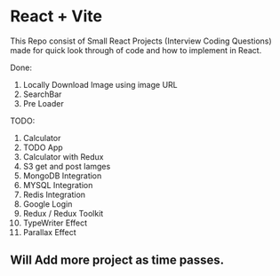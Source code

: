 # React + Vite

This Repo consist of Small React Projects (Interview Coding Questions) made for quick look through of code and how to implement in React.

Done:
1. Locally Download Image using image URL
2. SearchBar
3. Pre Loader

TODO:
1. Calculator
2. TODO App
3. Calculator with Redux
4. S3 get and post Iamges
5. MongoDB Integration
6. MYSQL Integration
7. Redis Integration
8. Google Login
9. Redux / Redux Toolkit
10. TypeWriter Effect
11. Parallax Effect

## Will Add more project as time passes.
